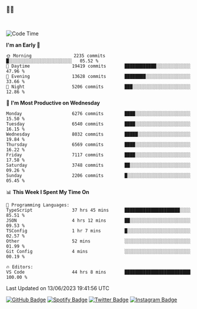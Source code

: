 ### 🤙🍺

<!-- <a href="https://github-readme-stats.vercel.app/api?username=hzak2xx&count_private=true&show_icons=true&theme=dracula">
  <img align="center" src="https://github-readme-stats.vercel.app/api?username=hzak2xx&count_private=true&show_icons=true&theme=dracula" />
</a>
</br> -->
</br>

<!--START_SECTION:waka-->
![Code Time](http://img.shields.io/badge/Code%20Time-2%2C510%20hrs%2048%20mins-blue)

**I'm an Early 🐤** 

```text
🌞 Morning                2235 commits        █░░░░░░░░░░░░░░░░░░░░░░░░   05.52 % 
🌆 Daytime                19419 commits       ████████████░░░░░░░░░░░░░   47.96 % 
🌃 Evening                13628 commits       ████████░░░░░░░░░░░░░░░░░   33.66 % 
🌙 Night                  5206 commits        ███░░░░░░░░░░░░░░░░░░░░░░   12.86 % 
```
📅 **I'm Most Productive on Wednesday** 

```text
Monday                   6276 commits        ████░░░░░░░░░░░░░░░░░░░░░   15.50 % 
Tuesday                  6540 commits        ████░░░░░░░░░░░░░░░░░░░░░   16.15 % 
Wednesday                8032 commits        █████░░░░░░░░░░░░░░░░░░░░   19.84 % 
Thursday                 6569 commits        ████░░░░░░░░░░░░░░░░░░░░░   16.22 % 
Friday                   7117 commits        ████░░░░░░░░░░░░░░░░░░░░░   17.58 % 
Saturday                 3748 commits        ██░░░░░░░░░░░░░░░░░░░░░░░   09.26 % 
Sunday                   2206 commits        █░░░░░░░░░░░░░░░░░░░░░░░░   05.45 % 
```


📊 **This Week I Spent My Time On** 

```text
💬 Programming Languages: 
TypeScript               37 hrs 45 mins      █████████████████████░░░░   85.51 % 
JSON                     4 hrs 12 mins       ██░░░░░░░░░░░░░░░░░░░░░░░   09.53 % 
TSConfig                 1 hr 7 mins         █░░░░░░░░░░░░░░░░░░░░░░░░   02.57 % 
Other                    52 mins             ░░░░░░░░░░░░░░░░░░░░░░░░░   01.99 % 
Git Config               4 mins              ░░░░░░░░░░░░░░░░░░░░░░░░░   00.19 % 

🔥 Editors: 
VS Code                  44 hrs 8 mins       █████████████████████████   100.00 % 
```


 Last Updated on 13/06/2023 19:41:56 UTC
<!--END_SECTION:waka-->

[![GitHub Badge](https://img.shields.io/badge/GitHub-100000?style=for-the-badge&logo=github&logoColor=white)](https://github.com/hzak2xx)
[![Spotify Badge](https://img.shields.io/badge/Spotify-1ED760?&style=for-the-badge&logo=spotify&logoColor=white)](https://open.spotify.com/user/uf90s6sbbh75a1mt44clkhkvf)
[![Twitter Badge](https://img.shields.io/badge/Twitter-1DA1F2?style=for-the-badge&logo=twitter&logoColor=white)](https://twitter.com/hzak2xx)
[![Instagram Badge](https://img.shields.io/badge/Instagram-E4405F?style=for-the-badge&logo=instagram&logoColor=white)](https://www.instagram.com/hzak2xx/)
